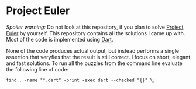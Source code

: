 Project Euler
=============

*Spoiler warning:* Do not look at this repository, if you plan to solve
[Project Euler](http://projecteuler.net/) by yourself. This repository 
contains all the solutions I came up with. Most of the code is implemented
using [Dart](http://dartlang.org).

None of the code produces actual output, but instead performs a single
assertion that veryfies that the result is still correct. I focus on
short, elegant and fast solutions. To run all the puzzles from the command 
line evaluate the following line of code:

    find . -name "*.dart" -print -exec dart --checked "{}" \;